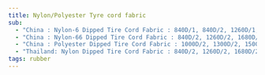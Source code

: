 ```yaml
---
title: Nylon/Polyester Tyre cord fabric
sub:
  - "China : Nylon-6 Dipped Tire Cord Fabric : 840D/1, 840D/2, 1260D/1, 1260D/2, 1680D/2"
  - "China : Nylon-66 Dipped Tire Cord Fabric : 840D/2, 1260D/2, 1680D/2, 1890D/2"
  - "China : Polyester Dipped Tire Cord Fabric : 1000D/2, 1300D/2, 1500D/2, 2000D/2, 1000D/3, 1500D/3"
  - "Thailand: Nylon Dipped Tire Cord Fabric : 840D/2, 1260D/2, 1680D/2, 189 D/2, 1000D/3, 1260D/3"
tags: rubber
---
```

